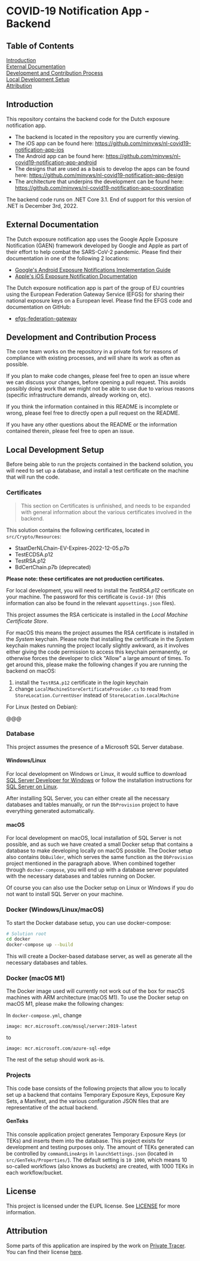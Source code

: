 # COVID-19 Notification App - Backend

## Table of Contents

[Introduction](#introduction)<br>
[External Documentation](#external-documentation)<br>
[Development and Contribution Process](#development-and-contribution-process)<br>
[Local Development Setup](#local-development-setup)<br>
[Attribution](#attribution)<br>

## Introduction

This repository contains the backend code for the Dutch exposure notification app.

- The backend is located in the repository you are currently viewing.
- The iOS app can be found here: https://github.com/minvws/nl-covid19-notification-app-ios
- The Android app can be found here: https://github.com/minvws/nl-covid19-notification-app-android
- The designs that are used as a basis to develop the apps can be found here: https://github.com/minvws/nl-covid19-notification-app-design
- The architecture that underpins the development can be found here: https://github.com/minvws/nl-covid19-notification-app-coordination

The backend code runs on .NET Core 3.1. End of support for this version of .NET is December 3rd, 2022.

## External Documentation

The Dutch exposure notification app uses the Google Apple Exposure Notification (GAEN) framework developed by Google and Apple as part of their effort to help combat the SARS-CoV-2 pandemic. Please find their documentation in one of the following 2 locations:

- [Google's Android Exposure Notifications Implementation Guide](https://developers.google.com/android/exposure-notifications/implementation-guide)
- [Apple's iOS Exposure Notification Documentation](https://developer.apple.com/documentation/exposurenotification)

The Dutch exposure notification app is part of the group of EU countries using the European Federation Gateway Service (EFGS) for sharing their national exposure keys on a European level. Please find the EFGS code and documentation on GitHub:

- [efgs-federation-gateway](https://github.com/eu-federation-gateway-service/efgs-federation-gateway)

## Development and Contribution Process

The core team works on the repository in a private fork for reasons of compliance with existing processes, and will share its work as often as possible.

If you plan to make code changes, please feel free to open an issue where we can discuss your changes, before opening a pull request. This avoids possibly doing work that we might not be able to use due to various reasons (specific infrastructure demands, already working on, etc).

If you think the information contained in this README is incomplete or wrong, please feel free to directly open a pull request on the README.

If you have any other questions about the README or the information contained therein, please feel free to open an issue.

## Local Development Setup

Before being able to run the projects contained in the backend solution, you will need to set up a database, and install a test certificate on the machine that will run the code.

### Certificates

> This section on Certificates is unfinished, and needs to be expanded with general information about the various certificates involved in the backend.

This solution contains the following certificates, located in `src/Crypto/Resources`:

- StaatDerNLChain-EV-Expires-2022-12-05.p7b
- TestECDSA.p12
- TestRSA.p12
- BdCertChain.p7b (deprecated)

**Please note: these certificates are not production certificates.**

For local development, you will need to install the _TestRSA.p12_ certificate on your machine. The password for this certificate is `Covid-19!` (this information can also be found in the relevant `appsettings.json` files).

This project assumes the RSA certicicate is installed in the _Local Machine Certificate Store_.

For macOS this means the project assumes the RSA certificate is installed in the _System_ keychain. Please note that installing the certificate in the _System_ keychain makes running the project locally slightly awkward, as it involves either giving the code permission to access this keychain permanently, or otherwise forces the developer to click "Allow" a large amount of times. To get around this, please make the following changes if you are running the backend on macOS:

1. install the `TestRSA.p12` certificate in the _login_ keychain
2. change `LocalMachineStoreCertificateProvider.cs` to read from
   `StoreLocation.CurrentUser` instead of `StoreLocation.LocalMachine`

For Linux (tested on Debian):

@@@

### Database

This project assumes the presence of a Microsoft SQL Server database.

#### Windows/Linux

For local development on Windows or Linux, it would suffice to download [SQL Server Developer for Windows](https://www.microsoft.com/nl-nl/sql-server/sql-server-downloads) or follow the installation instructions for [SQL Server on Linux](https://docs.microsoft.com/en-us/sql/linux/sql-server-linux-setup).

After installing SQL Server, you can either create all the necessary databases and tables manually, or run the `DbProvision` project to have everything generated automatically.

#### macOS

For local development on macOS, local installation of SQL Server is not possible, and as such we have created a small Docker setup that contains a database to make developing locally on macOS possible. The Docker setup also contains `DbBuilder`, which serves the same function as the `DbProvision` project mentioned in the paragraph above. When combined together through `docker-compose`, you will end up with a database server populated with the necessary databases and tables running on Docker.

Of course you can also use the Docker setup on Linux or Windows if you do not want to install SQL Server on your machine.

### Docker (Windows/Linux/macOS)

To start the Docker database setup, you can use docker-compose:

```bash
# Solution root
cd docker
docker-compose up --build
```

This will create a Docker-based database server, as well as generate all the necessary databases and tables.

### Docker (macOS M1)

The Docker image used will currently not work out of the box for macOS machines with ARM architecture (macOS M1). To use the Docker setup on macOS M1, please make the following changes:

In `docker-compose.yml`, change

```
image: mcr.microsoft.com/mssql/server:2019-latest
```

to

```
image: mcr.microsoft.com/azure-sql-edge
```

The rest of the setup should work as-is.

### Projects

This code base consists of the following projects that allow you to locally set up a backend that contains Temporary Exposure Keys, Exposure Key Sets, a Manifest, and the various configuration JSON files that are representative of the actual backend.

#### GenTeks

This console application project generates Temporary Exposure Keys (or TEKs) and inserts them into the database. This project exists for development and testing purposes only. The amount of TEKs generated can be controlled by `commandLineArgs` in `launchSettings.json` (located in `src/GenTeks/Properties/`). The default setting is `10 1000`, which means 10 so-called workflows (also knows as buckets) are created, with 1000 TEKs in each workflow/bucket.

## License

This project is licensed under the EUPL license. See [LICENSE](LICENSE/LICENSE.txt) for more information.

## Attribution

Some parts of this application are inspired by the work on [Private Tracer](https://gitlab.com/PrivateTracer/server.azure). You can find their license [here](LICENSE/LICENSE.PrivateTracer.org.txt).
